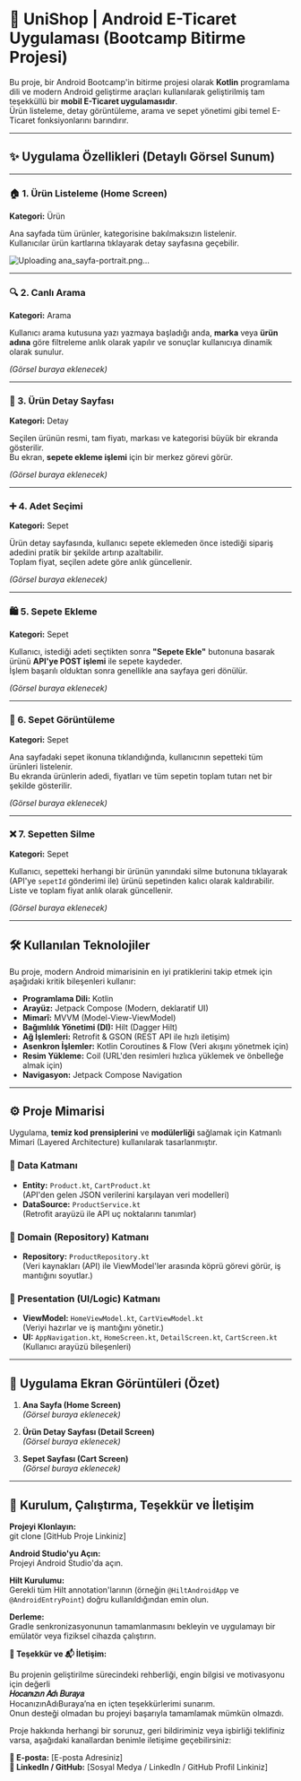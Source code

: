 # 🛒 UniShop | Android E-Ticaret Uygulaması (Bootcamp Bitirme Projesi)

Bu proje, bir Android Bootcamp'in bitirme projesi olarak **Kotlin** programlama dili ve modern Android geliştirme araçları kullanılarak geliştirilmiş tam teşekküllü bir **mobil E-Ticaret uygulamasıdır**.  
Ürün listeleme, detay görüntüleme, arama ve sepet yönetimi gibi temel E-Ticaret fonksiyonlarını barındırır.

---

## ✨ Uygulama Özellikleri (Detaylı Görsel Sunum)

---

### 🏠 1. Ürün Listeleme (Home Screen)

**Kategori:** Ürün  

Ana sayfada tüm ürünler, kategorisine bakılmaksızın listelenir.  
Kullanıcılar ürün kartlarına tıklayarak detay sayfasına geçebilir.

![Uploading ana_sayfa-portrait.png…]()


---

### 🔍 2. Canlı Arama

**Kategori:** Arama  

Kullanıcı arama kutusuna yazı yazmaya başladığı anda, **marka** veya **ürün adına** göre filtreleme anlık olarak yapılır ve sonuçlar kullanıcıya dinamik olarak sunulur.

*(Görsel buraya eklenecek)*

---

### 📄 3. Ürün Detay Sayfası

**Kategori:** Detay  

Seçilen ürünün resmi, tam fiyatı, markası ve kategorisi büyük bir ekranda gösterilir.  
Bu ekran, **sepete ekleme işlemi** için bir merkez görevi görür.

*(Görsel buraya eklenecek)*

---

### ➕ 4. Adet Seçimi

**Kategori:** Sepet  

Ürün detay sayfasında, kullanıcı sepete eklemeden önce istediği sipariş adedini pratik bir şekilde artırıp azaltabilir.  
Toplam fiyat, seçilen adete göre anlık güncellenir.

*(Görsel buraya eklenecek)*

---

### 🛍️ 5. Sepete Ekleme

**Kategori:** Sepet  

Kullanıcı, istediği adeti seçtikten sonra **"Sepete Ekle"** butonuna basarak ürünü **API'ye POST işlemi** ile sepete kaydeder.  
İşlem başarılı olduktan sonra genellikle ana sayfaya geri dönülür.

*(Görsel buraya eklenecek)*

---

### 🧾 6. Sepet Görüntüleme

**Kategori:** Sepet  

Ana sayfadaki sepet ikonuna tıklandığında, kullanıcının sepetteki tüm ürünleri listelenir.  
Bu ekranda ürünlerin adedi, fiyatları ve tüm sepetin toplam tutarı net bir şekilde gösterilir.

*(Görsel buraya eklenecek)*

---

### ❌ 7. Sepetten Silme

**Kategori:** Sepet  

Kullanıcı, sepetteki herhangi bir ürünün yanındaki silme butonuna tıklayarak (API'ye `sepetId` gönderimi ile) ürünü sepetinden kalıcı olarak kaldırabilir.  
Liste ve toplam fiyat anlık olarak güncellenir.

*(Görsel buraya eklenecek)*

---

## 🛠️ Kullanılan Teknolojiler

Bu proje, modern Android mimarisinin en iyi pratiklerini takip etmek için aşağıdaki kritik bileşenleri kullanır:

- **Programlama Dili:** Kotlin  
- **Arayüz:** Jetpack Compose (Modern, deklaratif UI)  
- **Mimarî:** MVVM (Model-View-ViewModel)  
- **Bağımlılık Yönetimi (DI):** Hilt (Dagger Hilt)  
- **Ağ İşlemleri:** Retrofit & GSON (REST API ile hızlı iletişim)  
- **Asenkron İşlemler:** Kotlin Coroutines & Flow (Veri akışını yönetmek için)  
- **Resim Yükleme:** Coil (URL'den resimleri hızlıca yüklemek ve önbelleğe almak için)  
- **Navigasyon:** Jetpack Compose Navigation

---

## ⚙️ Proje Mimarisi

Uygulama, **temiz kod prensiplerini** ve **modülerliği** sağlamak için Katmanlı Mimari (Layered Architecture) kullanılarak tasarlanmıştır.

### 📂 Data Katmanı

- **Entity:** `Product.kt`, `CartProduct.kt`  
  (API'den gelen JSON verilerini karşılayan veri modelleri)  
- **DataSource:** `ProductService.kt`  
  (Retrofit arayüzü ile API uç noktalarını tanımlar)

### 🧠 Domain (Repository) Katmanı

- **Repository:** `ProductRepository.kt`  
  (Veri kaynakları (API) ile ViewModel'ler arasında köprü görevi görür, iş mantığını soyutlar.)

### 🎨 Presentation (UI/Logic) Katmanı

- **ViewModel:** `HomeViewModel.kt`, `CartViewModel.kt`  
  (Veriyi hazırlar ve iş mantığını yönetir.)  
- **UI:** `AppNavigation.kt`, `HomeScreen.kt`, `DetailScreen.kt`, `CartScreen.kt`  
  (Kullanıcı arayüzü bileşenleri)

---

## 📸 Uygulama Ekran Görüntüleri (Özet)

1. **Ana Sayfa (Home Screen)**  
   *(Görsel buraya eklenecek)*

2. **Ürün Detay Sayfası (Detail Screen)**  
   *(Görsel buraya eklenecek)*

3. **Sepet Sayfası (Cart Screen)**  
   *(Görsel buraya eklenecek)*

---

## 🚀 Kurulum, Çalıştırma, Teşekkür ve İletişim

**Projeyi Klonlayın:**  
git clone [GitHub Proje Linkiniz]

**Android Studio'yu Açın:**  
Projeyi Android Studio'da açın.

**Hilt Kurulumu:**  
Gerekli tüm Hilt annotation'larının (örneğin `@HiltAndroidApp` ve `@AndroidEntryPoint`) doğru kullanıldığından emin olun.

**Derleme:**  
Gradle senkronizasyonunun tamamlanmasını bekleyin ve uygulamayı bir emülatör veya fiziksel cihazda çalıştırın.

**🙏 Teşekkür ve 📬 İletişim:**  

Bu projenin geliştirilme sürecindeki rehberliği, engin bilgisi ve motivasyonu için değerli  
**𝐻𝑜𝑐𝑎𝑛ı𝑧ı𝑛 𝐴𝑑ı 𝐵𝑢𝑟𝑎𝑦𝑎**  
HocanızınAdıBuraya’na en içten teşekkürlerimi sunarım.  
Onun desteği olmadan bu projeyi başarıyla tamamlamak mümkün olmazdı.

Proje hakkında herhangi bir sorunuz, geri bildiriminiz veya işbirliği teklifiniz varsa, aşağıdaki kanallardan benimle iletişime geçebilirsiniz:

**📧 E-posta:** [E-posta Adresiniz]  
**🔗 LinkedIn / GitHub:** [Sosyal Medya / LinkedIn / GitHub Profil Linkiniz]

